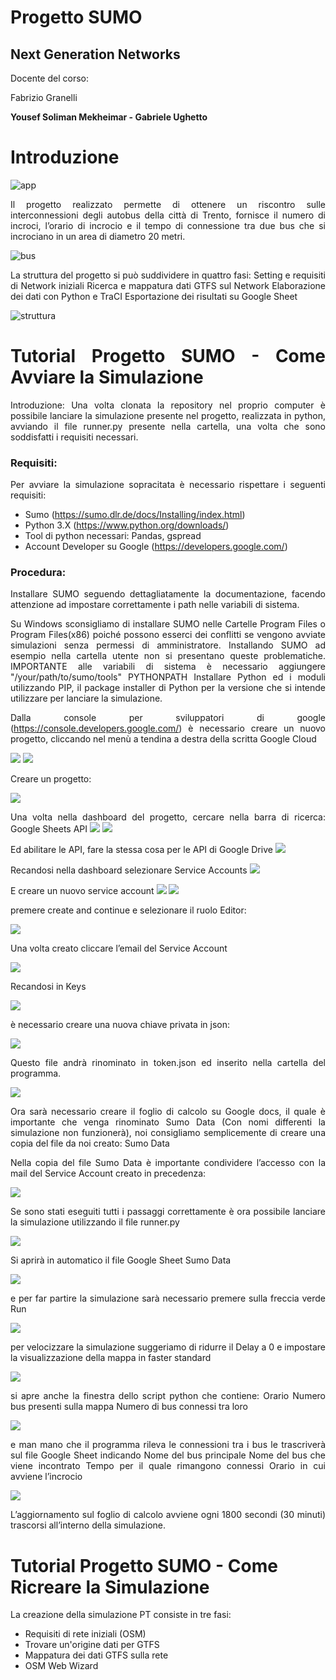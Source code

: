 # Progetto SUMO
## Next Generation Networks 

Docente del corso:

Fabrizio Granelli 


**Yousef Soliman Mekheimar - Gabriele Ughetto**


# Introduzione

![app](/images/app.png)

<div style="text-align: justify"> Il progetto realizzato permette di ottenere un riscontro sulle interconnessioni degli autobus della città di Trento, fornisce il numero di incroci, l’orario di incrocio e il tempo di connessione tra due bus che si incrociano in un area di diametro 20 metri.

![bus](/images/bus.png)


La struttura del progetto si può suddividere in quattro fasi:
Setting e requisiti di Network iniziali 
Ricerca e mappatura dati GTFS sul Network
Elaborazione dei dati con Python e TraCI
Esportazione dei risultati su Google Sheet

![struttura](/images/struttura.png)



# Tutorial Progetto SUMO - Come Avviare la Simulazione
Introduzione:
Una volta clonata la repository nel proprio computer è possibile lanciare la simulazione presente nel progetto, realizzata in python, avviando il file runner.py presente nella cartella, una volta che sono soddisfatti i requisiti necessari.
### Requisiti:
Per avviare la simulazione sopracitata è necessario rispettare i seguenti requisiti:
- Sumo (https://sumo.dlr.de/docs/Installing/index.html)
- Python 3.X (https://www.python.org/downloads/)
- Tool di python necessari: Pandas, gspread 
- Account Developer su Google (https://developers.google.com/)

### Procedura:
Installare SUMO seguendo dettagliatamente la documentazione, facendo attenzione ad impostare correttamente i path nelle variabili di sistema. 

Su Windows sconsigliamo di installare SUMO nelle Cartelle Program Files o Program Files(x86) poiché possono esserci dei conflitti se vengono avviate simulazioni senza permessi di amministratore. Installando SUMO ad esempio nella cartella utente non si presentano queste problematiche.
IMPORTANTE alle variabili di sistema è necessario aggiungere "/your/path/to/sumo/tools"      PYTHONPATH
Installare Python ed i moduli utilizzando PIP, il package installer di Python per la versione che si intende utilizzare per lanciare la simulazione.

Dalla console per sviluppatori di google (https://console.developers.google.com/) è necessario creare un nuovo progetto, cliccando nel menù a tendina a destra della scritta Google Cloud

![](/images/screen1.png)
![](/images/screen2.png)

Creare un progetto:

![](/images/screen3.png)

Una volta nella dashboard del  progetto, cercare nella barra di ricerca: Google Sheets API
![](/images/screen4.png)
![](/images/screen5.png)

Ed abilitare le API, fare la stessa cosa per le API di Google Drive
![](/images/screen6.png)

Recandosi nella dashboard selezionare Service Accounts
![](/images/screen7.png)

E creare un nuovo service account
![](/images/screen8.png)
![](/images/screen9.png)

premere create and continue e selezionare il ruolo Editor:

![](/images/screen10.png)

Una volta creato cliccare l’email del Service Account

![](/images/screen11.png)

Recandosi in Keys

![](/images/screen12.png)

è necessario creare una nuova chiave privata in json:

![](/images/screen13.png)

Questo file andrà rinominato in token.json ed inserito nella cartella del programma.

![](/images/screen14.png)


Ora sarà necessario creare il foglio di calcolo su Google docs, il quale è importante che venga rinominato Sumo Data (Con nomi differenti la simulazione non funzionerà), noi consigliamo semplicemente di creare una copia del file da noi creato: Sumo Data 

Nella copia del file Sumo Data è importante condividere l’accesso con la mail del Service Account creato in precedenza: 

![](/images/screen15.png)


Se sono stati eseguiti tutti i passaggi correttamente è ora possibile lanciare la simulazione utilizzando il file runner.py 

![](/images/screen16.png)

Si aprirà in automatico il file Google Sheet Sumo Data

![](/images/screen17.png)

e per far partire la simulazione sarà necessario premere sulla freccia verde Run

![](/images/screen18.png)

per velocizzare la simulazione suggeriamo di ridurre il Delay a 0 e impostare la visualizzazione della mappa in faster standard

![](/images/screen19.png)

si apre anche la finestra dello script python che contiene:
Orario
Numero bus presenti sulla mappa
Numero di bus connessi tra loro

![](/images/screen20.png)

e man mano che il programma rileva le connessioni tra i bus le trascriverà sul file Google Sheet indicando 
Nome del bus principale
Nome del bus che viene incontrato
Tempo per il quale rimangono connessi
Orario in cui avviene l’incrocio

![](/images/screen21.png)

L’aggiornamento sul foglio di calcolo avviene ogni 1800 secondi (30 minuti) trascorsi all’interno della simulazione.</div>

# Tutorial Progetto SUMO - Come Ricreare la Simulazione
La creazione della simulazione PT consiste in tre fasi:
- Requisiti di rete iniziali (OSM)
- Trovare un'origine dati per GTFS
- Mappatura dei dati GTFS sulla rete
- OSM Web Wizard
